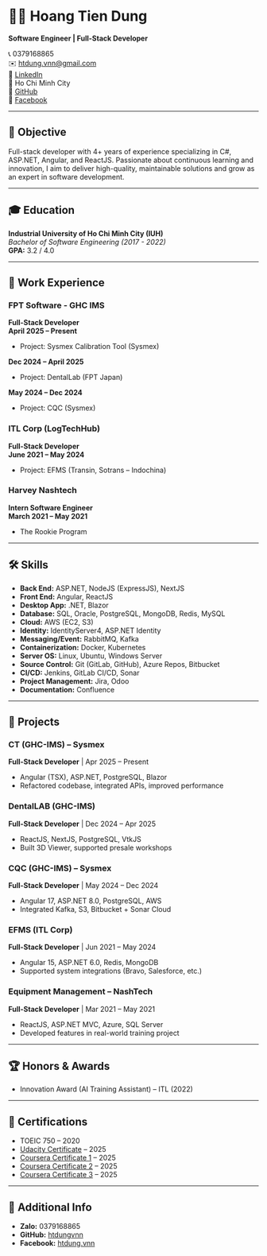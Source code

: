 # 👨‍💻 Hoang Tien Dung

**Software Engineer | Full-Stack Developer**

📞 0379168865  
✉️ htdung.vnn@gmail.com  
🔗 [LinkedIn](https://www.linkedin.com/in/htdungvnn)  
📍 Ho Chi Minh City  
🔗 [GitHub](https://github.com/htdungvnn)  
🔗 [Facebook](https://www.facebook.com/htdung.vnn)

---

## 🎯 Objective

Full-stack developer with 4+ years of experience specializing in C#, ASP.NET, Angular, and ReactJS. Passionate about continuous learning and innovation, I aim to deliver high-quality, maintainable solutions and grow as an expert in software development.

---

## 🎓 Education

**Industrial University of Ho Chi Minh City (IUH)**  
_Bachelor of Software Engineering (2017 - 2022)_  
**GPA:** 3.2 / 4.0

---

## 💼 Work Experience

### FPT Software - GHC IMS  
**Full-Stack Developer**  
**April 2025 – Present**  
- Project: Sysmex Calibration Tool (Sysmex)

**Dec 2024 – April 2025**  
- Project: DentalLab (FPT Japan)

**May 2024 – Dec 2024**  
- Project: CQC (Sysmex)

### ITL Corp (LogTechHub)  
**Full-Stack Developer**  
**June 2021 – May 2024**  
- Project: EFMS (Transin, Sotrans – Indochina)

### Harvey Nashtech  
**Intern Software Engineer**  
**March 2021 – May 2021**  
- The Rookie Program

---

## 🛠 Skills

- **Back End:** ASP.NET, NodeJS (ExpressJS), NextJS  
- **Front End:** Angular, ReactJS  
- **Desktop App:** .NET, Blazor  
- **Database:** SQL, Oracle, PostgreSQL, MongoDB, Redis, MySQL  
- **Cloud:** AWS (EC2, S3)  
- **Identity:** IdentityServer4, ASP.NET Identity  
- **Messaging/Event:** RabbitMQ, Kafka  
- **Containerization:** Docker, Kubernetes  
- **Server OS:** Linux, Ubuntu, Windows Server  
- **Source Control:** Git (GitLab, GitHub), Azure Repos, Bitbucket  
- **CI/CD:** Jenkins, GitLab CI/CD, Sonar  
- **Project Management:** Jira, Odoo  
- **Documentation:** Confluence

---

## 📁 Projects

### CT (GHC-IMS) – Sysmex  
**Full-Stack Developer** | Apr 2025 – Present  
- Angular (TSX), ASP.NET, PostgreSQL, Blazor  
- Refactored codebase, integrated APIs, improved performance

### DentalLAB (GHC-IMS)  
**Full-Stack Developer** | Dec 2024 – Apr 2025  
- ReactJS, NextJS, PostgreSQL, VtkJS  
- Built 3D Viewer, supported presale workshops

### CQC (GHC-IMS) – Sysmex  
**Full-Stack Developer** | May 2024 – Dec 2024  
- Angular 17, ASP.NET 8.0, PostgreSQL, AWS  
- Integrated Kafka, S3, Bitbucket + Sonar Cloud

### EFMS (ITL Corp)  
**Full-Stack Developer** | Jun 2021 – May 2024  
- Angular 15, ASP.NET 6.0, Redis, MongoDB  
- Supported system integrations (Bravo, Salesforce, etc.)

### Equipment Management – NashTech  
**Full-Stack Developer** | Mar 2021 – May 2021  
- ReactJS, ASP.NET MVC, Azure, SQL Server  
- Developed features in real-world training project

---

## 🏆 Honors & Awards

- Innovation Award (AI Training Assistant) – ITL (2022)

---

## 📜 Certifications

- TOEIC 750 – 2020  
- [Udacity Certificate](https://www.udacity.com/certificate/e/280cae68-6531-11ef-9284-47edc678e977) – 2025  
- [Coursera Certificate 1](https://coursera.org/share/96bea9cfe712ff006470c0681a83bdca) – 2025  
- [Coursera Certificate 2](https://coursera.org/share/cc93b338c6fd57c6e30f632ef68ee40b) – 2025  
- [Coursera Certificate 3](https://coursera.org/share/05a463cc72efc8c4462d9c1523ba8635) – 2025  

---

## 📌 Additional Info

- **Zalo:** 0379168865  
- **GitHub:** [htdungvnn](https://github.com/htdungvnn)  
- **Facebook:** [htdung.vnn](https://www.facebook.com/htdung.vnn)
